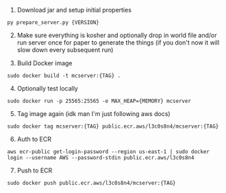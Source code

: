 1. Download jar and setup initial properties

`py prepare_server.py {VERSION}`

2. Make sure everything is kosher and optionally drop in world file and/or run server once for paper to generate the things (if you don't now it will slow down every subsequent run)

3. Build Docker image

`sudo docker build -t mcserver:{TAG} .`

4. Optionally test locally

`sudo docker run -p 25565:25565 -e MAX_HEAP={MEMORY} mcserver`

5. Tag image again (idk man I'm just following aws docs)

`sudo docker tag mcserver:{TAG} public.ecr.aws/l3c0s8n4/mcserver:{TAG}`

6. Auth to ECR

`aws ecr-public get-login-password --region us-east-1 | sudo docker login --username AWS --password-stdin public.ecr.aws/l3c0s8n4`

7. Push to ECR

`sudo docker push public.ecr.aws/l3c0s8n4/mcserver:{TAG}`
